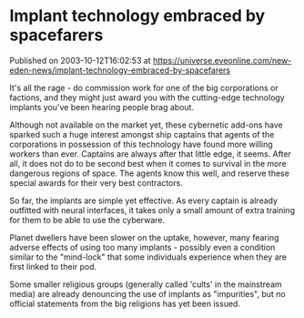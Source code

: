 # Implant technology embraced by spacefarers
Published on 2003-10-12T16:02:53 at https://universe.eveonline.com/new-eden-news/implant-technology-embraced-by-spacefarers

It's all the rage - do commission work for one of the big corporations or factions, and they might just award you with the cutting-edge technology implants you've been hearing people brag about.   
  
Although not available on the market yet, these cybernetic add-ons have sparked such a huge interest amongst ship captains that agents of the corporations in possession of this technology have found more willing workers than ever. Captains are always after that little edge, it seems. After all, it does not do to be second best when it comes to survival in the more dangerous regions of space. The agents know this well, and reserve these special awards for their very best contractors.   
  
So far, the implants are simple yet effective. As every captain is already outfitted with neural interfaces, it takes only a small amount of extra training for them to be able to use the cyberware.   
  
Planet dwellers have been slower on the uptake, however, many fearing adverse effects of using too many implants - possibly even a condition similar to the "mind-lock" that some individuals experience when they are first linked to their pod.   
  
Some smaller religious groups (generally called 'cults' in the mainstream media) are already denouncing the use of implants as "impurities", but no official statements from the big religions has yet been issued.
